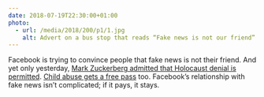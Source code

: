 ```yaml
---
date: 2018-07-19T22:30:00+01:00
photo:
  - url: /media/2018/200/p1/1.jpg
    alt: Advert on a bus stop that reads “Fake news is not our friend”.
---
```


Facebook is trying to convince people that fake news is not their friend. And yet only yesterday, [Mark Zuckerberg admitted that Holocaust denial is permitted](https://www.recode.net/2018/7/18/17575156/mark-zuckerberg-interview-facebook-recode-kara-swisher#zpnLbz). [Child abuse gets a free pass](https://www.bbc.co.uk/news/technology-44859407) too. Facebook’s relationship with fake news isn’t complicated; if it pays, it stays.
